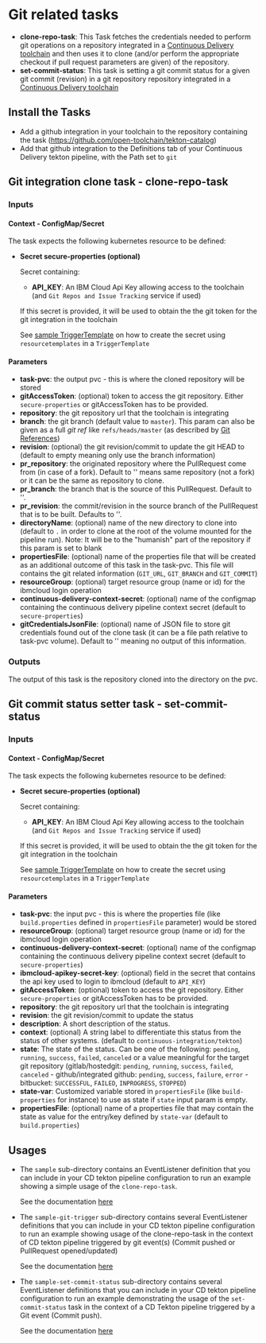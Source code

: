# Git related tasks

- **clone-repo-task**: This Task fetches the credentials needed to perform git operations on a repository integrated in a [Continuous Delivery toolchain](https://cloud.ibm.com/docs/services/ContinuousDelivery?topic=ContinuousDelivery-toolchains-using) and then uses it to clone (and/or perform the appropriate checkout if pull request parameters are given) of the repository.
- **set-commit-status**: This task is setting a git commit status for a given git commit (revision) in a git repository repository integrated in a [Continuous Delivery toolchain](https://cloud.ibm.com/docs/services/ContinuousDelivery?topic=ContinuousDelivery-toolchains-using)

## Install the Tasks
- Add a github integration in your toolchain to the repository containing the task (https://github.com/open-toolchain/tekton-catalog)
- Add that github integration to the Definitions tab of your Continuous Delivery tekton pipeline, with the Path set to `git`

## Git integration clone task - clone-repo-task

### Inputs

#### Context - ConfigMap/Secret

  The task expects the following kubernetes resource to be defined:

* **Secret secure-properties (optional)**

  Secret containing:
  * **API_KEY**: An IBM Cloud Api Key allowing access to the toolchain (and `Git Repos and Issue Tracking` service if used)

  If this secret is provided, it will be used to obtain the the git token for the git integration in the toolchain

  See [sample TriggerTemplate](./sample/listener-simple-clone.yaml) on how to create the secret using `resourcetemplates` in a `TriggerTemplate`

#### Parameters

* **task-pvc**: the output pvc - this is where the cloned repository will be stored
* **gitAccessToken**: (optional) token to access the git repository. Either `secure-properties` or gitAccessToken has to be provided.
* **repository**: the git repository url that the toolchain is integrating
* **branch**: the git branch (default value to `master`). This param can also be given as a full _git ref_ like `refs/heads/master` (as described by [Git References](https://git-scm.com/book/en/v2/Git-Internals-Git-References))
* **revision**: (optional) the git revision/commit to update the git HEAD to (default to empty meaning only use the branch information)
* **pr_repository**: the originated repository where the PullRequest come from (in case of a fork). Default to '' means same repository (not a fork) or it can be the same as repository to clone.
* **pr_branch**: the branch that is the source of this PullRequest. Default to ''.
* **pr_revision**: the commit/revision in the source branch of the PullRequest that is to be built. Defaults to ''.
* **directoryName**: (optional) name of the new directory to clone into (default to `.` in order to clone at the root of the volume mounted for the pipeline run). Note: It will be to the "humanish" part of the repository if this param is set to blank
* **propertiesFile**: (optional) name of the properties file that will be created as an additional outcome of this task in the task-pvc. This file will contains the git related information (`GIT_URL`, `GIT_BRANCH` and `GIT_COMMIT`)
* **resourceGroup**: (optional) target resource group (name or id) for the ibmcloud login operation
* **continuous-delivery-context-secret**: (optional) name of the configmap containing the continuous delivery pipeline context secret (default to `secure-properties`)
* **gitCredentialsJsonFile**: (optional) name of JSON file to store git credentials found out of the clone task (it can be a file path relative to task-pvc volume). Default to '' meaning no output of this information.


### Outputs
The output of this task is the repository cloned into the directory on the pvc.

## Git commit status setter task - set-commit-status

### Inputs

#### Context - ConfigMap/Secret

  The task expects the following kubernetes resource to be defined:

* **Secret secure-properties (optional)**

  Secret containing:
  * **API_KEY**: An IBM Cloud Api Key allowing access to the toolchain (and `Git Repos and Issue Tracking` service if used)

  If this secret is provided, it will be used to obtain the the git token for the git integration in the toolchain

  See [sample TriggerTemplate](./sample/listener-simple-clone.yaml) on how to create the secret using `resourcetemplates` in a `TriggerTemplate`

#### Parameters

* **task-pvc**: the input pvc - this is where the properties file (like `build.properties` defined in `propertiesFile` parameter) would be stored
* **resourceGroup**: (optional) target resource group (name or id) for the ibmcloud login operation
* **continuous-delivery-context-secret**: (optional) name of the configmap containing the continuous delivery pipeline context secret (default to `secure-properties`)
* **ibmcloud-apikey-secret-key**: (optional) field in the secret that contains the api key used to login to ibmcloud (default to `API_KEY`)
* **gitAccessToken**: (optional) token to access the git repository. Either `secure-properties` or gitAccessToken has to be provided.
* **repository**: the git repository url that the toolchain is integrating
* **revision**: the git revision/commit to update the status
* **description**: A short description of the status.
* **context**: (optional) A string label to differentiate this status from the status of other systems. (default to `continuous-integration/tekton`)
* **state**: The state of the status. Can be one of the following: `pending`, `running`, `success`, `failed`, `canceled` or a value meaningful for the target git repository (gitlab/hostedgit: `pending`, `running`, `success`, `failed`, `canceled` - github/integrated github: `pending`, `success`, `failure`, `error` - bitbucket: `SUCCESSFUL`, `FAILED`, `INPROGRESS`, `STOPPED`)
* **state-var**: Customized variable stored in `propertiesFile` (like `build-properties` for instance) to use as state if `state` input param is empty.
* **propertiesFile**: (optional) name of a properties file that may contain the state as value for the entry/key defined by `state-var` (default to `build.properties`)

## Usages

- The `sample` sub-directory contains an EventListener definition that you can include in your CD tekton pipeline configuration to run an example showing a simple usage of the `clone-repo-task`.

  See the documentation [here](./sample/README.md)

- The `sample-git-trigger` sub-directory contains several EventListener definitions that you can include in your CD tekton pipeline configuration to run an example showing usage of the clone-repo-task in the context of CD tekton pipeline triggered by git event(s) (Commit pushed or PullRequest opened/updated)

  See the documentation [here](./sample-git-trigger/README.md)

- The `sample-set-commit-status` sub-directory contains several EventListener definitions that you can include in your CD tekton pipeline configuration to run an example demonstrating the usage of the `set-commit-status` task in the context of a CD Tekton pipeline triggered by a Git event (Commit push).

  See the documentation [here](./sample-set-commit-status/README.md)

